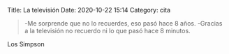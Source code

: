 Title: La televisión
Date: 2020-10-22 15:14
Category: cita

> -Me sorprende que no lo recuerdes, eso pasó hace 8 años.
> -Gracias a la televisión no recuerdo ni lo que pasó hace 8 minutos.

Los Simpson
